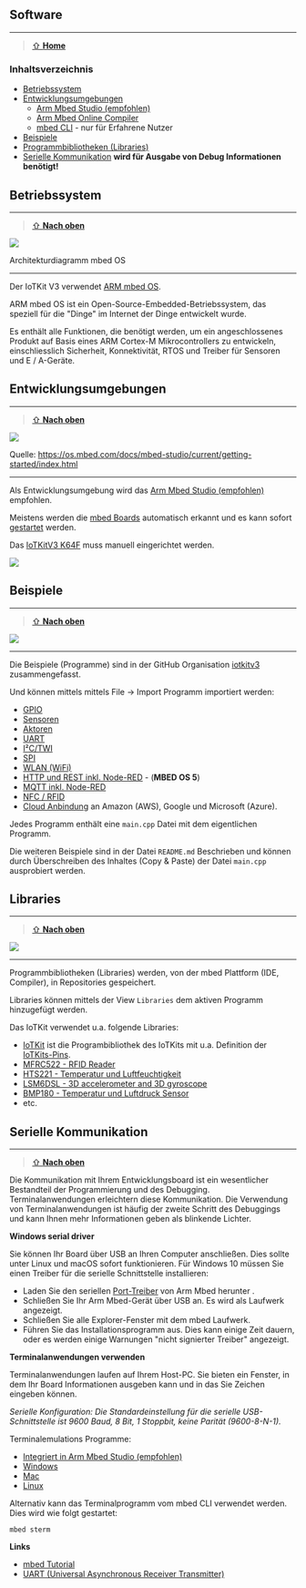 Software
--------
***

> [⇧ **Home**](../README.md)

### Inhaltsverzeichnis

* [Betriebssystem](#betriebssystem)
* [Entwicklungsumgebungen](#entwicklungsumgebungen)
    * [Arm Mbed Studio (empfohlen)](https://os.mbed.com/docs/mbed-studio/current/introduction/index.html)
    * [Arm Mbed Online Compiler](https://os.mbed.com/docs/mbed-os/latest/quick-start/build-with-the-online-compiler.html)
    * [mbed CLI](https://os.mbed.com/docs/mbed-os/v6.6/build-tools/mbed-cli-2.html) - nur für Erfahrene Nutzer
* [Beispiele](#beispiele)
* [Programmbibliotheken (Libraries)](#libraries)
* [Serielle Kommunikation](#serielle-kommunikation) **wird für Ausgabe von Debug Informationen benötigt!**

## Betriebssystem
***

> [⇧ **Nach oben**](#inhaltsverzeichnis)

![](https://os.mbed.com/docs/mbed-os/v6.6/introduction/images/Mbed_OS_diagram_for_intro.png)

Architekturdiagramm mbed OS
- - -

Der IoTKit V3 verwendet [ARM mbed OS](https://www.mbed.com/en/platform/mbed-os/).

ARM mbed OS ist ein Open-Source-Embedded-Betriebssystem, das speziell für die "Dinge" im Internet der Dinge entwickelt wurde.

Es enthält alle Funktionen, die benötigt werden, um ein angeschlossenes Produkt auf Basis eines ARM Cortex-M Mikrocontrollers zu entwickeln, einschliesslich Sicherheit, Konnektivität, RTOS und Treiber für Sensoren und E / A-Geräte.

## Entwicklungsumgebungen
***

> [⇧ **Nach oben**](#inhaltsverzeichnis)

![](https://os.mbed.com/docs/mbed-studio/current/getting-started/images/new_blinky.gif)

Quelle: https://os.mbed.com/docs/mbed-studio/current/getting-started/index.html
- - - 

Als Entwicklungsumgebung wird das [Arm Mbed Studio (empfohlen)](https://os.mbed.com/docs/mbed-studio/current/introduction/index.html) empfohlen.

Meistens werden die [mbed Boards](https://os.mbed.com/platforms/?q=&Mbed+OS+support=Mbed+OS+6.6) automatisch erkannt und es kann sofort [gestartet](https://os.mbed.com/docs/mbed-studio/current/getting-started/index.html) werden.

Das [IoTKitV3 K64F](https://github.com/iotkitv3/intro/tree/main/hw#iotkitv3-k64f) muss manuell eingerichtet werden.

![](https://raw.githubusercontent.com/iotkitv3/intro/main/images/iotkit-k64f-configuration.png)

## Beispiele
***

> [⇧ **Nach oben**](#inhaltsverzeichnis)

![](https://raw.githubusercontent.com/iotkitv3/intro/main/images/ImportProgram.png)

- - -

Die Beispiele (Programme) sind in der GitHub Organisation [iotkitv3](https://github.com/iotkitv3) zusammengefasst.

Und können mittels mittels File -> Import Programm importiert werden:

* [GPIO](https://github.com/iotkitv4/gpio)
* [Sensoren](https://github.com/iotkitv4/sensors)
* [Aktoren](https://github.com/iotkitv4/actors)
* [UART](https://github.com/iotkitv4/uart)
* [I²C/TWI](https://github.com/iotkitv4/i2c)
* [SPI](https://github.com/iotkitv4/spi)
* [WLAN (WiFi)](https://github.com/iotkitv4/wlan)
* [HTTP und REST inkl. Node-RED](https://github.com/iotkitv4/http) - (**MBED OS 5**)
* [MQTT inkl. Node-RED](https://github.com/iotkitv4/mqtt)
* [NFC / RFID](https://github.com/iotkitv4/rfid)
* [Cloud Anbindung](https://github.com/iotkitv4/cloud) an Amazon (AWS), Google und Microsoft (Azure).

Jedes Programm enthält eine `main.cpp` Datei mit dem eigentlichen Programm.

Die weiteren Beispiele sind in der Datei `README.md` Beschrieben und können durch Überschreiben des Inhaltes (Copy & Paste) der Datei `main.cpp` ausprobiert werden.

## Libraries
***

> [⇧ **Nach oben**](#inhaltsverzeichnis)

![](https://raw.githubusercontent.com/iotkitv3/intro/main/images/ImportLibrary.png)

- - -

Programmbibliotheken (Libraries) werden, von der mbed Plattform (IDE, Compiler), in Repositories gespeichert.

Libraries können mittels der View `Libraries` dem aktiven Programm hinzugefügt werden.

Das IoTKit verwendet u.a. folgende Libraries:
* [IoTKit](https://github.com/iotkitv3/iotkit) ist die Programbibliothek des IoTKits mit u.a. Definition der [IoTKits-Pins](https://github.com/iotkitv3/iotkit/blob/main/mbed_lib.json).
* [MFRC522 - RFID Reader ](https://github.com/iotkitv3/MFRC522)
* [HTS221 - Temperatur und Luftfeuchtigkeit](http://os.mbed.com/teams/ST/code/HTS221)
* [LSM6DSL - 3D accelerometer and 3D gyroscope ](https://github.com/iotkitv3/LSM6DSL)
* [BMP180 - Temperatur und Luftdruck Sensor](https://github.com/iotkitv3/BMP180)
* etc.

## Serielle Kommunikation
***

> [⇧ **Nach oben**](#inhaltsverzeichnis)

Die Kommunikation mit Ihrem Entwicklungsboard ist ein wesentlicher Bestandteil der Programmierung und des Debugging. Terminalanwendungen erleichtern diese Kommunikation. Die Verwendung von Terminalanwendungen ist häufig der zweite Schritt des Debuggings und kann Ihnen mehr Informationen geben als blinkende Lichter.

**Windows serial driver**

Sie können Ihr Board über USB an Ihren Computer anschließen. Dies sollte unter Linux und macOS sofort funktionieren. Für Windows 10 müssen Sie einen Treiber für die serielle Schnittstelle installieren:

* Laden Sie den seriellen [Port-Treiber](http://os.mbed.com/media/downloads/drivers/mbedWinSerial_16466.exe) von Arm Mbed herunter .
* Schließen Sie Ihr Arm Mbed-Gerät über USB an. Es wird als Laufwerk angezeigt.
* Schließen Sie alle Explorer-Fenster mit dem mbed Laufwerk.
* Führen Sie das Installationsprogramm aus. Dies kann einige Zeit dauern, oder es werden einige Warnungen "nicht signierter Treiber" angezeigt.

**Terminalanwendungen verwenden**

Terminalanwendungen laufen auf Ihrem Host-PC. Sie bieten ein Fenster, in dem Ihr Board Informationen ausgeben kann und in das Sie Zeichen eingeben können.

*Serielle Konfiguration: Die Standardeinstellung für die serielle USB-Schnittstelle ist 9600 Baud, 8 Bit, 1 Stoppbit, keine Parität (9600-8-N-1).*

Terminalemulations Programme: 
* [Integriert in Arm Mbed Studio (empfohlen)](https://os.mbed.com/docs/mbed-studio/current/introduction/index.html)
* [Windows](http://sourceforge.jp/projects/ttssh2/releases/)
* [Mac](http://freeware.the-meiers.org/)
* [Linux](http://manpages.ubuntu.com/manpages/vivid/man8/picocom.8.html)

Alternativ kann das Terminalprogramm vom mbed CLI verwendet werden. Dies wird wie folgt gestartet:

	mbed sterm

**Links**

* [mbed Tutorial](https://os.mbed.com/docs/mbed-os/latest/tutorials/serial-communication.html)
* [UART (Universal Asynchronous Receiver Transmitter)](https://github.com/iotkitv3/uart) 
